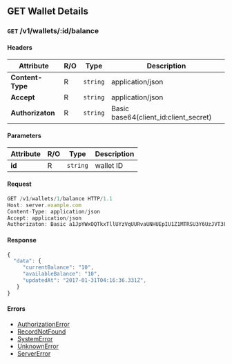 ## **GET Wallet Details**

### `GET` /v1/wallets/:id/balance
#### Headers
|Attribute  | R/O  | Type  | Description |
|---------  | ---  | ----  | ----------- |
| **Content-Type**  | R  |`string` | application/json |
| **Accept**  | R  |`string` | application/json |
| **Authorizaton**  | R  |`string` | Basic base64(client_id:client_secret) |

#### Parameters
|Attribute  | R/O  | Type  | Description |
|---------  | ---  | ----  | ----------- |
| **id**  | R  |`string` | wallet ID |

#### Request
```javascript
GET /v1/wallets/1/balance HTTP/1.1
Host: server.example.com
Content-Type: application/json
Accept: application/json
Authorizaton: Basic a1JpYWxOQTkxTllUYzVqUURvaUNHUEpIU1Z1MTRSU3Y6UzJVT3FWckNzbUU3Mk9Scjh1UjFVV2NJck5UVmxzTnk=
```

#### Response
```javascript
{
  "data": {
     "currentBalance": "10",
     "availableBalance": "10",
     "updatedAt": "2017-01-31T04:16:36.331Z",
   }
}
```

#### Errors
 - [AuthorizationError](wiki/errors.md)
 - [RecordNotFound](wiki/errors.md)
 - [SystemError](wiki/errors.md)
 - [UnknownError](wiki/errors.md)
 - [ServerError](wiki/errors.md)

